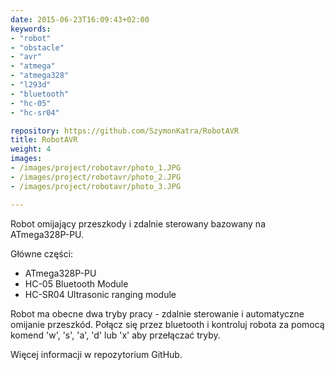 ```yaml
---
date: 2015-06-23T16:09:43+02:00
keywords:
- "robot"
- "obstacle"
- "avr"
- "atmega"
- "atmega328"
- "l293d"
- "bluetooth"
- "hc-05"
- "hc-sr04"

repository: https://github.com/SzymonKatra/RobotAVR
title: RobotAVR
weight: 4
images:
- /images/project/robotavr/photo_1.JPG
- /images/project/robotavr/photo_2.JPG
- /images/project/robotavr/photo_3.JPG

---
```


Robot omijający przeszkody i zdalnie sterowany bazowany na ATmega328P-PU.

Główne części:

- ATmega328P-PU
- HC-05 Bluetooth Module
- HC-SR04 Ultrasonic ranging module

Robot ma obecne dwa tryby pracy - zdalnie sterowanie i automatyczne omijanie przeszkód.
Połącz się przez bluetooth i kontroluj robota za pomocą komend 'w', 's', 'a', 'd' lub 'x' aby przełączać tryby.

Więcej informacji w repozytorium GitHub.
